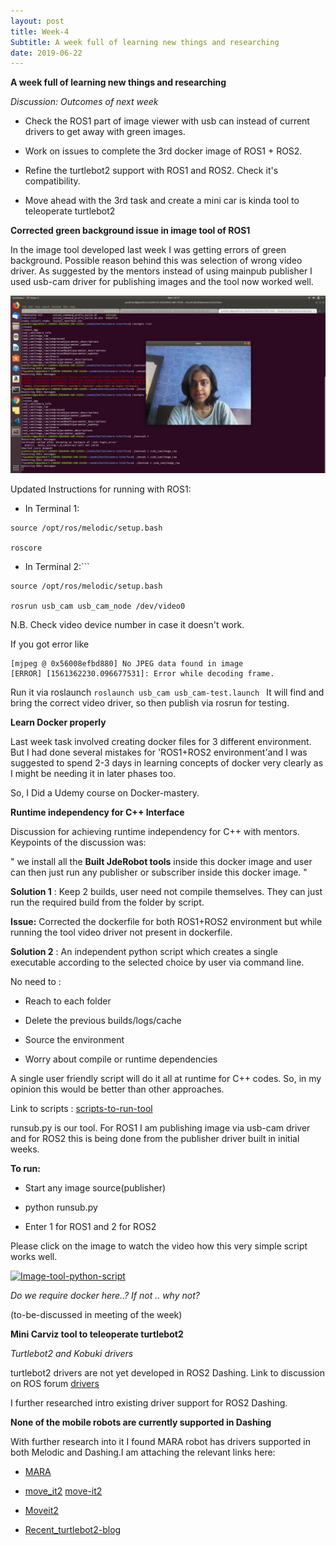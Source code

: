 ```yaml
---
layout: post
title: Week-4
Subtitle: A week full of learning new things and researching
date: 2019-06-22
---	
```


**A week full of learning new things and researching**

*Discussion: Outcomes of next week*

 * Check the ROS1 part of image viewer with usb can instead of current drivers to get away with green images.
 
 * Work on issues to complete the 3rd docker image of ROS1 + ROS2.
 
 * Refine the turtlebot2 support with ROS1 and ROS2. Check it's compatibility.
 
 * Move ahead with the 3rd task and create a mini car is kinda tool to teleoperate turtlebot2

**Corrected green background issue in image tool of ROS1** 

In the image tool developed last week I was getting errors of green background. Possible reason behind this was selection of wrong video driver. As suggested by the mentors instead of using mainpub publisher I used usb-cam driver for publishing images and the tool now worked well.

![link-tool](../img/usb-cam.png)

Updated Instructions for running with ROS1:

* In Terminal 1:

```
source /opt/ros/melodic/setup.bash

roscore

```
* In Terminal 2:```

```
source /opt/ros/melodic/setup.bash

rosrun usb_cam usb_cam_node /dev/video0

```

N.B. Check video device number in case it doesn't work.

If you got error like 
``` 
[mjpeg @ 0x56008efbd880] No JPEG data found in image
[ERROR] [1561362230.096677531]: Error while decoding frame.

```
Run it via roslaunch ``roslaunch usb_cam usb_cam-test.launch `` It will find and bring the correct video driver, so then publish via rosrun for testing.

**Learn Docker properly**

Last week task involved creating docker files  for 3 different environment. But I had done several mistakes for 'ROS1+ROS2 environment'and I was suggested to spend 2-3 days in learning concepts of docker very clearly as I might be needing it in later phases too.

So, I Did a Udemy course on Docker-mastery.

**Runtime independency for C++ Interface**

Discussion for achieving runtime independency for C++ with mentors. Keypoints of the discussion was:

" we install all the **Built JdeRobot tools** inside this docker image and user can then just run any publisher or subscriber inside this docker image. "

**Solution 1** : Keep 2 builds, user need not compile themselves. They can just run the required build from the folder by script.

**Issue:** Corrected the dockerfile for both ROS1+ROS2 environment but while running the tool video driver not present in dockerfile.

**Solution 2** : An independent python script which creates a single executable according to the selected choice by user via command line.

No need to :

* Reach to each folder

* Delete the previous builds/logs/cache

* Source the environment

* Worry about compile or runtime dependencies

A single user friendly script will do it all at runtime for C++ codes. So, in my opinion this would be better than other approaches.

Link to scripts : [scripts-to-run-tool](https://github.com/TheRoboticsClub/colab-gsoc2019-Pankhuri_Vanjani/tree/master/image-tool-scripts)

runsub.py is our tool. For ROS1 I am publishing image via usb-cam driver and for ROS2 this is being done from the publisher driver built in initial weeks.

**To run:**

* Start any image source(publisher) 

* python runsub.py 

* Enter 1 for ROS1 and 2 for ROS2

Please click on the image to watch the video how this very simple script works well.

 [![Image-tool-python-script](http://img.youtube.com/vi/AtTax0uvMXA/0.jpg)](http://www.youtube.com/watch?v=AtTax0uvMXA "Simplified image-tool")


*Do we require docker here..? If not .. why not?*

(to-be-discussed in meeting of the week)

**Mini Carviz tool to teleoperate turtlebot2**

*Turtlebot2 and Kobuki drivers*

turtlebot2 drivers are not yet developed in ROS2 Dashing. Link to discussion on ROS forum [drivers](http://answers.ros.org/question/326512/turtlebot-support-in-ros2-dashing/)

I further researched intro existing driver support for ROS2 Dashing.

   **None of the mobile robots are currently supported in Dashing** 

With further research into it I found MARA robot has drivers supported in both Melodic and Dashing.I am attaching the relevant links here:

* [MARA](https://github.com/AcutronicRobotics/MARA)

* [move_it2](https://github.com/AcutronicRobotics/moveit2/tree/prepare-dashing-ci/moveit_kinematics) [move-it2](https://www.linkedin.com/pulse/moveit-2-journey-first-demonstrator-ros-planning-goal-v%C3%ADctor/)

* [Moveit2](https://acutronicrobotics.com/news/moveit-2-journey-moveit-2-alpha-release/)

* [Recent_turtlebot2-blog](https://qiita.com/l1sum/items/78f1a904fff3d389d8be)



